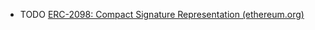 - TODO [ERC-2098: Compact Signature Representation (ethereum.org)](https://eips.ethereum.org/EIPS/eip-2098)